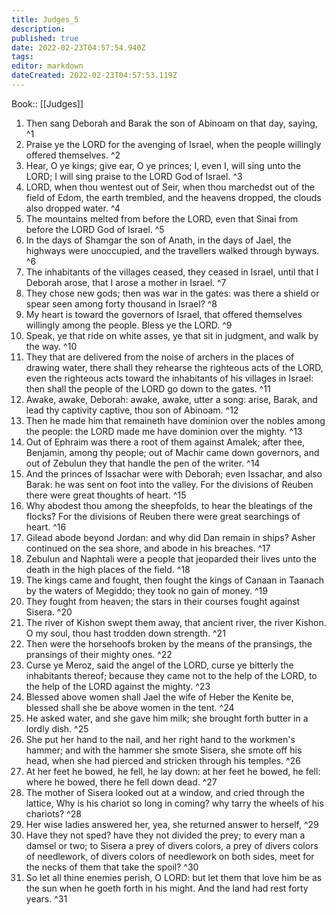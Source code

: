 ```yaml
---
title: Judges_5
description: 
published: true
date: 2022-02-23T04:57:54.940Z
tags: 
editor: markdown
dateCreated: 2022-02-23T04:57:53.119Z
---
```


 Book:: [[Judges]]
 1. Then sang Deborah and Barak the son of Abinoam on that day, saying, ^1
 2. Praise ye the LORD for the avenging of Israel, when the people willingly offered themselves. ^2
 3. Hear, O ye kings; give ear, O ye princes; I, even I, will sing unto the LORD; I will sing praise to the LORD God of Israel. ^3
 4. LORD, when thou wentest out of Seir, when thou marchedst out of the field of Edom, the earth trembled, and the heavens dropped, the clouds also dropped water. ^4
 5. The mountains melted from before the LORD, even that Sinai from before the LORD God of Israel. ^5
 6. In the days of Shamgar the son of Anath, in the days of Jael, the highways were unoccupied, and the travellers walked through byways. ^6
 7. The inhabitants of the villages ceased, they ceased in Israel, until that I Deborah arose, that I arose a mother in Israel. ^7
 8. They chose new gods; then was war in the gates: was there a shield or spear seen among forty thousand in Israel? ^8
 9. My heart is toward the governors of Israel, that offered themselves willingly among the people. Bless ye the LORD. ^9
 10. Speak, ye that ride on white asses, ye that sit in judgment, and walk by the way. ^10
 11. They that are delivered from the noise of archers in the places of drawing water, there shall they rehearse the righteous acts of the LORD, even the righteous acts toward the inhabitants of his villages in Israel: then shall the people of the LORD go down to the gates. ^11
 12. Awake, awake, Deborah: awake, awake, utter a song: arise, Barak, and lead thy captivity captive, thou son of Abinoam. ^12
 13. Then he made him that remaineth have dominion over the nobles among the people: the LORD made me have dominion over the mighty. ^13
 14. Out of Ephraim was there a root of them against Amalek; after thee, Benjamin, among thy people; out of Machir came down governors, and out of Zebulun they that handle the pen of the writer. ^14
 15. And the princes of Issachar were with Deborah; even Issachar, and also Barak: he was sent on foot into the valley. For the divisions of Reuben there were great thoughts of heart. ^15
 16. Why abodest thou among the sheepfolds, to hear the bleatings of the flocks? For the divisions of Reuben there were great searchings of heart. ^16
 17. Gilead abode beyond Jordan: and why did Dan remain in ships? Asher continued on the sea shore, and abode in his breaches. ^17
 18. Zebulun and Naphtali were a people that jeoparded their lives unto the death in the high places of the field. ^18
 19. The kings came and fought, then fought the kings of Canaan in Taanach by the waters of Megiddo; they took no gain of money. ^19
 20. They fought from heaven; the stars in their courses fought against Sisera. ^20
 21. The river of Kishon swept them away, that ancient river, the river Kishon. O my soul, thou hast trodden down strength. ^21
 22. Then were the horsehoofs broken by the means of the pransings, the pransings of their mighty ones. ^22
 23. Curse ye Meroz, said the angel of the LORD, curse ye bitterly the inhabitants thereof; because they came not to the help of the LORD, to the help of the LORD against the mighty. ^23
 24. Blessed above women shall Jael the wife of Heber the Kenite be, blessed shall she be above women in the tent. ^24
 25. He asked water, and she gave him milk; she brought forth butter in a lordly dish. ^25
 26. She put her hand to the nail, and her right hand to the workmen's hammer; and with the hammer she smote Sisera, she smote off his head, when she had pierced and stricken through his temples. ^26
 27. At her feet he bowed, he fell, he lay down: at her feet he bowed, he fell: where he bowed, there he fell down dead. ^27
 28. The mother of Sisera looked out at a window, and cried through the lattice, Why is his chariot so long in coming? why tarry the wheels of his chariots? ^28
 29. Her wise ladies answered her, yea, she returned answer to herself, ^29
 30. Have they not sped? have they not divided the prey; to every man a damsel or two; to Sisera a prey of divers colors, a prey of divers colors of needlework, of divers colors of needlework on both sides, meet for the necks of them that take the spoil? ^30
 31. So let all thine enemies perish, O LORD: but let them that love him be as the sun when he goeth forth in his might. And the land had rest forty years. ^31
